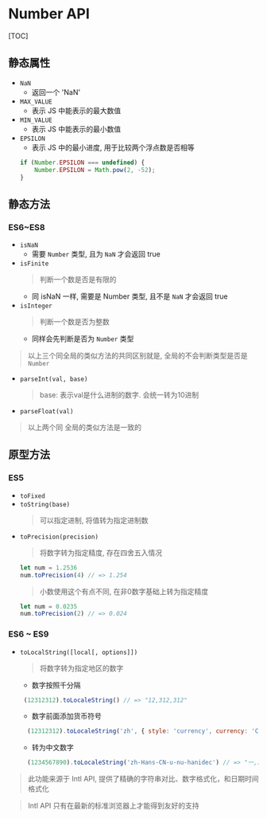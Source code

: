 
# Number API

[TOC]

## 静态属性

+ `NaN`
  + 返回一个 'NaN' 
+ `MAX_VALUE`
  + 表示 JS 中能表示的最大数值
+ `MIN_VALUE`
  + 表示 JS 中能表示的最小数值
+ `EPSILON`
  + 表示 JS 中的最小进度, 用于比较两个浮点数是否相等
  ```js
  if (Number.EPSILON === undefined) {
      Number.EPSILON = Math.pow(2, -52);
  }
  ``` 
## 静态方法

### ES6~ES8
+ `isNaN`
  + 需要 `Number` 类型, 且为 `NaN` 才会返回 true
+ `isFinite`
  > 判断一个数是否是有限的
  + 同 isNaN 一样, 需要是 Number 类型, 且不是 `NaN` 才会返回 true  
+ `isInteger`
  > 判断一个数是否为整数
  + 同样会先判断是否为 `Number` 类型

> 以上三个同全局的类似方法的共同区别就是, 全局的不会判断类型是否是 `Number`

+ `parseInt(val, base)` 
  > base: 表示val是什么进制的数字. 会统一转为10进制 
+ `parseFloat(val)`
  
> 以上两个同 全局的类似方法是一致的


## 原型方法

### ES5

+ `toFixed`
+ `toString(base)`
  > 可以指定进制, 将值转为指定进制数 
+ `toPrecision(precision)`
  > 将数字转为指定精度, 存在四舍五入情况
  ```javaScript
  let num = 1.2536
  num.toPrecision(4) // => 1.254
  ``` 
  > 小数使用这个有点不同, 在非0数字基础上转为指定精度
  ```javaScript
  let num = 0.0235
  num.toPrecision(2) // => 0.024
  ```

### ES6 ~ ES9

+ `toLocalString([local[, options]])`
  > 将数字转为指定地区的数字
  + 数字按照千分隔
  ```javaScript
   (12312312).toLocaleString() // => "12,312,312"
  ```  
  + 数字前面添加货币符号
  ```javaScript
    (12312312).toLocaleString('zh', { style: 'currency', currency: 'CNY' }); // => "¥12,312,312.00"
  ``` 
  + 转为中文数字
  ```javaScript
    (1234567890).toLocaleString('zh-Hans-CN-u-nu-hanidec') // => "一,二三四,五六七,八九〇"
  ``` 

> 此功能来源于 Intl API, 提供了精确的字符串对比、数字格式化，和日期时间格式化

> Intl API 只有在最新的标准浏览器上才能得到友好的支持